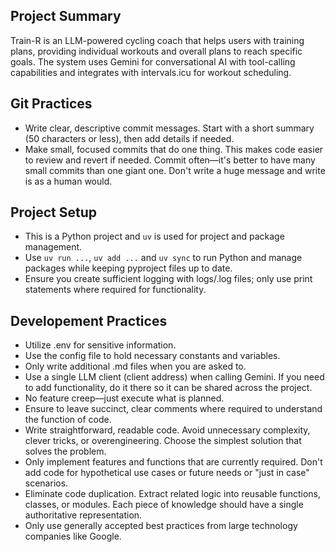 ## Project Summary
Train-R is an LLM-powered cycling coach that helps users with training plans, providing individual workouts and overall plans to reach specific goals. The system uses Gemini for conversational AI with tool-calling capabilities and integrates with intervals.icu for workout scheduling.

## Git Practices
- Write clear, descriptive commit messages. Start with a short summary (50 characters or less), then add details if needed.
- Make small, focused commits that do one thing. This makes code easier to review and revert if needed.
Commit often—it's better to have many small commits than one giant one. Don't write a huge message and write is as a human would.

## Project Setup
- This is a Python project and `uv` is used for project and package management.
- Use `uv run ...`, `uv add ...` and `uv sync` to run Python and manage packages while keeping pyproject files up to date.
- Ensure you create sufficient logging with logs/.log files; only use print statements where required for functionality.

## Developement Practices
- Utilize .env for sensitive information.
- Use the config file to hold necessary constants and variables.
- Only write additional .md files when you are asked to.
- Use a single LLM client (client address) when calling Gemini. If you need to add functionality, do it there so it can be shared across the project.
- No feature creep—just execute what is planned.
- Ensure to leave succinct, clear comments where required to understand the function of code.
- Write straightforward, readable code. Avoid unnecessary complexity, clever tricks, or overengineering. Choose the simplest solution that solves the problem.
- Only implement features and functions that are currently required. Don't add code for hypothetical use cases or future needs or "just in case" scenarios.
- Eliminate code duplication. Extract related logic into reusable functions, classes, or modules. Each piece of knowledge should have a single authoritative representation.
- Only use generally accepted best practices from large technology companies like Google.
